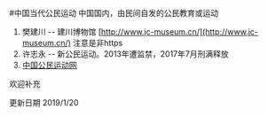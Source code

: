 #中国当代公民运动
中国国内，由民间自发的公民教育或运动

1. 樊建川 -- 建川博物馆 [http://www.jc-museum.cn/](http://www.jc-museum.cn/) 注意是非https
2. 许志永 -- 新公民运动。2013年遭监禁，2017年7月刑满释放
3. [中国公民运动网](https://cmcn.org/)

欢迎补充

更新日期 2019/1/20
